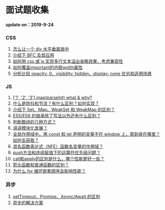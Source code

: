 # 面试题收集

**update on：2019-9-24**

### CSS

1. [怎么让一个 div 水平垂直居中](https://github.com/woshidasusu/Doc/blob/master/%E9%9D%A2%E8%AF%95%E9%A2%98/CSS/div%E6%B0%B4%E5%B9%B3%E5%9E%82%E7%9B%B4%E5%B1%85%E4%B8%AD.md)
2. [介绍下 BFC 及其应用](https://github.com/woshidasusu/Doc/blob/master/%E9%9D%A2%E8%AF%95%E9%A2%98/CSS/%E4%BB%8B%E7%BB%8D%E4%B8%8BBFC%E5%8F%8A%E5%85%B6%E5%BA%94%E7%94%A8.md)
3. [如何用 css 或 js 实现多行文本溢出省略效果，考虑兼容性](https://github.com/woshidasusu/Doc/blob/master/%E9%9D%A2%E8%AF%95%E9%A2%98/CSS/%E5%A4%9A%E8%A1%8C%E6%96%87%E6%9C%AC%E6%BA%A2%E5%87%BA%E7%9C%81%E7%95%A5%E6%95%88%E6%9E%9C.md)
4. [如何覆盖important的内联width属性](https://github.com/woshidasusu/Doc/blob/master/%E9%9D%A2%E8%AF%95%E9%A2%98/CSS/%E5%A6%82%E4%BD%95%E8%A6%86%E7%9B%96important%E7%9A%84%E5%86%85%E8%81%94width%E5%B1%9E%E6%80%A7.md)  
5. [分析比较 opacity: 0、visibility: hidden、display: none 优劣和适用场景](https://github.com/woshidasusu/Doc/blob/master/%E9%9D%A2%E8%AF%95%E9%A2%98/CSS/%E6%AF%94%E8%BE%83opacity%E5%92%8Cvisibility%E5%92%8Cdisplay%E9%9A%90%E8%97%8F%E5%85%83%E7%B4%A0%E7%9A%84%E4%BC%98%E5%8A%A3.md)

### JS

1. [['1', '2', '3'].map(parseInt) what & why?](https://github.com/woshidasusu/Doc/blob/master/%E9%9D%A2%E8%AF%95%E9%A2%98/JS/js%E9%9D%A2%E8%AF%95%E9%A2%98.md#1)
2. [什么是防抖和节流？有什么区别？如何实现？](https://github.com/woshidasusu/Doc/blob/master/%E9%9D%A2%E8%AF%95%E9%A2%98/JS/js%E9%9D%A2%E8%AF%95%E9%A2%98.md#2)
3. [介绍下 Set、Map、WeakSet 和 WeakMap 的区别？](https://github.com/woshidasusu/Doc/blob/master/%E9%9D%A2%E8%AF%95%E9%A2%98/JS/js%E9%9D%A2%E8%AF%95%E9%A2%98.md#3)
4. [ES5/ES6 的继承除了写法以外还有什么区别？](https://github.com/woshidasusu/Doc/blob/master/%E9%9D%A2%E8%AF%95%E9%A2%98/JS/js%E9%9D%A2%E8%AF%95%E9%A2%98.md#4)
5. [判断数组的几种方式？](https://github.com/woshidasusu/Doc/blob/master/%E9%9D%A2%E8%AF%95%E9%A2%98/JS/js%E9%9D%A2%E8%AF%95%E9%A2%98.md#5)
6. [讲讲模块化发展？](https://github.com/woshidasusu/Doc/blob/master/%E9%9D%A2%E8%AF%95%E9%A2%98/JS/js%E9%9D%A2%E8%AF%95%E9%A2%98.md#6)
7. [全局作用域中，用 const 和 let 声明的变量不在 window 上，那到底在哪里？如何去获取？](https://github.com/woshidasusu/Doc/blob/master/%E9%9D%A2%E8%AF%95%E9%A2%98/JS/js%E9%9D%A2%E8%AF%95%E9%A2%98.md#7)
8. [具名函数表达式（NFE）函数名变量的作用域？](https://github.com/woshidasusu/Doc/blob/master/%E9%9D%A2%E8%AF%95%E9%A2%98/JS/js%E9%9D%A2%E8%AF%95%E9%A2%98.md#8)
9. [push方法和连续赋值下的运算符优先级问题？](https://github.com/woshidasusu/Doc/blob/master/%E9%9D%A2%E8%AF%95%E9%A2%98/JS/js%E9%9D%A2%E8%AF%95%E9%A2%98.md#9)
10. [call和apply的区别是什么，哪个性能更好一些？](https://github.com/woshidasusu/Doc/blob/master/%E9%9D%A2%E8%AF%95%E9%A2%98/JS/js%E9%9D%A2%E8%AF%95%E9%A2%98.md#10)
11. [箭头函数和普通函数的区别？](https://github.com/woshidasusu/Doc/blob/master/%E9%9D%A2%E8%AF%95%E9%A2%98/JS/js%E9%9D%A2%E8%AF%95%E9%A2%98.md#11)
12. [为什么 for 循环嵌套顺序会影响性能？](https://github.com/woshidasusu/Doc/blob/master/%E9%9D%A2%E8%AF%95%E9%A2%98/JS/js%E9%9D%A2%E8%AF%95%E9%A2%98.md#12)

### 异步

1. [ setTimeout、Promise、Async/Await 的区别](https://github.com/woshidasusu/Doc/blob/master/%E9%9D%A2%E8%AF%95%E9%A2%98/%E5%BC%82%E6%AD%A5/setTimeout%26Promise%26Async_Await%E5%8C%BA%E5%88%AB.md)
2. [异步的解决方案](https://github.com/woshidasusu/Doc/blob/master/%E9%9D%A2%E8%AF%95%E9%A2%98/%E5%BC%82%E6%AD%A5/%E5%BC%82%E6%AD%A5%E7%9A%84%E8%A7%A3%E5%86%B3%E6%96%B9%E6%A1%88.md)

